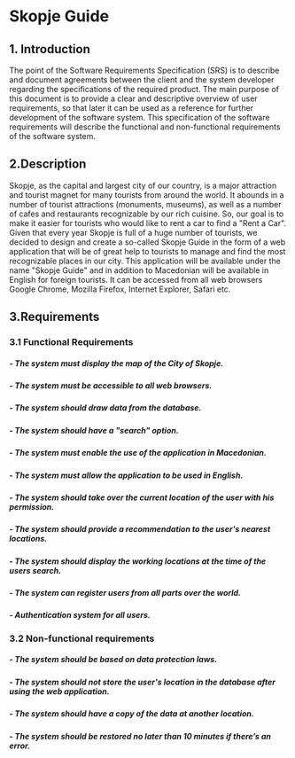 # Skopje Guide

## 1. Introduction

The point of the Software Requirements Specification (SRS) is to describe and document agreements between the client and the system developer regarding the specifications of the required product. The main purpose of this document is to provide a clear and descriptive overview of user requirements, so that later it can be used as a reference for further development of the software system. This specification of the software requirements will describe the functional and non-functional requirements of the software system.


##  2.Description

Skopje, as the capital and largest city of our country, is a major attraction and tourist magnet for many tourists from around the world. It abounds in a number of tourist attractions (monuments, museums), as well as a number of cafes and restaurants recognizable by our rich cuisine. So, our goal is to make it easier for tourists who would like to rent a car to find a "Rent a Car". Given that every year Skopje is full of a huge number of tourists, we decided to design and create a so-called Skopje Guide in the form of a web application that will be of great help to tourists to manage and find the most recognizable places in our city.
This application will be available under the name "Skopje Guide" and in addition to Macedonian will be available in English for foreign tourists. It can be accessed from all web browsers Google Chrome, Mozilla Firefox, Internet Explorer, Safari etc.


## 3.Requirements
### 3.1 Functional Requirements
##### - The system must display the map of the City of Skopje.
##### - The system must be accessible to all web browsers.
##### - The system should draw data from the database.
##### - The system should have a "search" option.
##### - The system must enable the use of the application in Macedonian.
##### - The system must allow the application to be used in English.
##### - The system should take over the current location of the user with his permission.
##### - The system should provide a recommendation to the user's nearest locations.
##### - The system should display the working locations at the time of the users search.
##### - The system can register users from all parts over the world.
##### - Authentication system for all users.

### 3.2 Non-functional requirements
##### - The system should be based on data protection laws.
##### - The system should not store the user's location in the database after using the web application.
##### - The system should have a copy of the data at another location.
##### - The system should be restored no later than 10 minutes if there’s an error.




